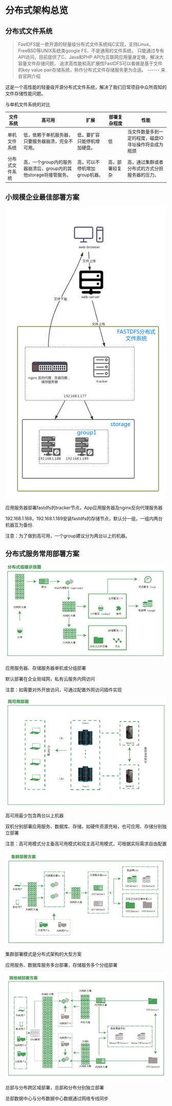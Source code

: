 # 分布式架构总览

## 分布式文件系统

> FastDFS是一款开源的轻量级分布式文件系统纯C实现，支持Linux、FreeBSD等UNIX系统类google FS，不是通用的文件系统，
只能通过专有API访问，目前提供了C、Java和PHP API为互联网应用量身定做，解决大容量文件存储问题，
追求高性能和高扩展性FastDFS可以看做是基于文件的key value pair存储系统，称作分布式文件存储服务更为合适。
------ 来自官网介绍

这是一个高性能的轻量级开源分布式文件系统，解决了我们日常项目中众所周知的文件存储性能问题。

与单机文件系统的对比

文件系统|高可用|扩展|部署复杂程度|性能
--|---|---|---|---
单机文件系统|	低，依赖于单机服务器，只要服务器崩溃，完全不可用。|	低，要扩容只能停机增加硬盘。|	低	|当文件数量多到一定的程度，磁盘IO寻址操作将会成为瓶颈
分布式文件系统|	高，一个group内的服务器崩溃后，group内的其他storage将接管服务。|	高，可以不停机增加group机器。|	高，部署较复杂|	高，通过集群或者分布式的方式分担服务器的压力。


## 小规模企业最佳部署方案

<img src="images/dfs-1.png" class="img-responsive" alt="">

应用服务器部署fastdfs的tracker节点，App应用服务器及nginx反向代理服务器

192.168.1.188，192.168.1.189安装fastdfs的存储节点，默认分一组，一组内两台机器互为备份.

注意：为了做到高可用，一个group建议分为两台以上的机器。


## 分布式服务常用部署方案

<img src="images/dfs-2.png" class="img-responsive" alt="">

应用服务器、存储服务器单机或分组部署

默认部署在企业局域网，私有云服务内网访问

注意：如需要对外开放访问，可通过配置外网访问插件实现


<img src="images/dfs-3.png" class="img-responsive" alt="">


高可用最少包含两台以上机器

双机分别部署应用服务、数据库、存储，如硬件资源充裕，也可应用、存储分别独立部署

注意：高可用模式分主备高可用模式和双主高可用模式，可根据实际需求自由配置


<img src="images/dfs-4.png" class="img-responsive" alt="">

集群部署模式是分布式架构的大型方案

应用服务、数据库服务多台部署，存储服务多个分组部署


<img src="images/dfs-5.png" class="img-responsive" alt="">

总部与分布跨区域部署，总部和分布分别独立部署

总部数据中心与分布数据中心数据通过网络专线同步

